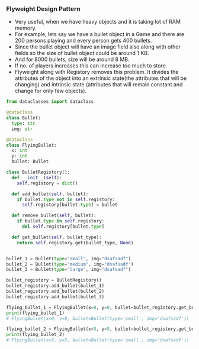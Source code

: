 ### Flyweight Design Pattern
- Very useful, when we have heavy objects and it is taking lot of RAM memory.
- For example, lets say we have a bullet object in a Game and there are 200 persons playing and every person gets 400 bullets.
- Since the bullet object will have an image field also along with other fields so the size of bullet object could be around 1 KB.
- And for 8000 bullets, size will be around 8 MB.
- If no. of players increases this can increase too much to store.
- Flyweight along with Registory removes this problem. It divides the attributes of the object into an extrinsic state(the attributes that will be changing) and intrinsic state (attributes that will remain constant and change for only few objects).
```python
from dataclasses import dataclass

@dataclass
class Bullet:
  type: str
  img: str

@dataclass  
class FlyingBullet:
  x: int
  y: int
  bullet: Bullet

class BulletRegistory():
  def __init__(self):
    self.registory = dict()

  def add_bullet(self, bullet):
    if bullet.type not in self.registory:
      self.registory[bullet.type] = bullet

  def remove_bullet(self, bullet):
    if bullet.type in self.registory:
      del self.registory[bullet.type]

  def get_bullet(self, bullet_type):
    return self.registory.get(bullet_type, None)


bullet_1 = Bullet(type="small", img="dsafsadf")
bullet_2 = Bullet(type="medium", img="dsafsadf")
bullet_3 = Bullet(type="large", img="dsafsadf")

bullet_registory = BulletRegistory()
bullet_registory.add_bullet(bullet_1)
bullet_registory.add_bullet(bullet_2)
bullet_registory.add_bullet(bullet_3)

flying_bullet_1 = FlyingBullet(x=0, y=0, bullet=bullet_registory.get_bullet("small"))
print(flying_bullet_1)
# FlyingBullet(x=0, y=0, bullet=Bullet(type='small', img='dsafsadf'))

flying_bullet_2 = FlyingBullet(x=5, y=5, bullet=bullet_registory.get_bullet("small"))
print(flying_bullet_2)
# FlyingBullet(x=5, y=5, bullet=Bullet(type='small', img='dsafsadf'))
``` 
